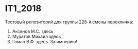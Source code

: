 # IT1_2018
Тестовый репoзиторий для группы 228-й смены
перекличка:
1. Аксенов М.С. здесь
2. Муратов Михаил здесь
3. Гоман В.Ф. здесь. За империю!















